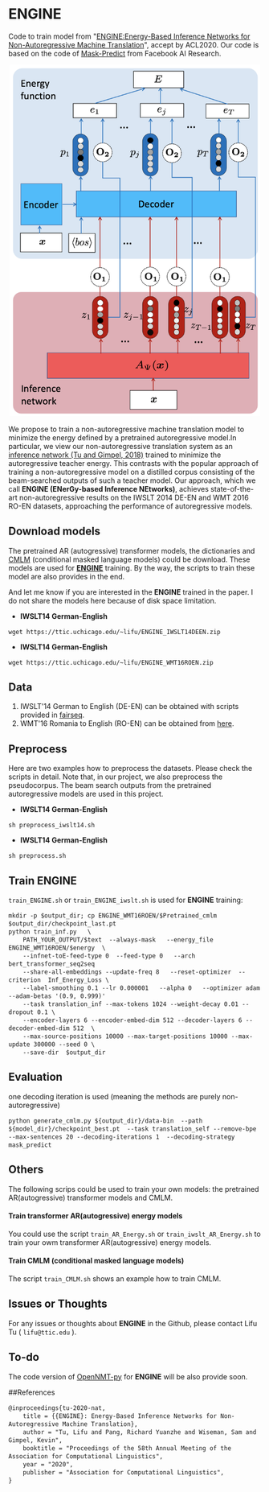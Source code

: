 # ENGINE

Code to train model from "[ENGINE:Energy-Based Inference Networks for Non-Autoregressive Machine Translation](https://ttic.uchicago.edu/~lifu/papers/ENGINE.pdf)", accept by ACL2020. Our code is based on the code of [Mask-Predict](https://github.com/facebookresearch/Mask-Predict) from Facebook AI Research.

<p align="center">
 <img src="images/ENGINE.png" width="500"/>
</p>

We propose to train a non-autoregressive machine translation model to minimize the energy defined by a pretrained autoregressive model.In particular, we view our non-autoregressive translation system as an [inference network (Tu and Gimpel, 2018)](https://arxiv.org/abs/1803.03376) trained to minimize the autoregressive teacher energy. This contrasts with the popular approach of training a non-autoregressive model on a distilled corpus consisting of the beam-searched outputs of such a teacher model. Our approach, which we call **ENGINE (ENerGy-based Inference NEtworks)**, achieves state-of-the-art non-autoregressive results on the IWSLT 2014 DE-EN and WMT 2016 RO-EN datasets, approaching the performance of autoregressive models.

## Download models 

The pretrained AR (autogressive) transformer models, the dictionaries and [CMLM](https://github.com/facebookresearch/Mask-Predict) (conditional masked language models) could be download. These models are used for **[ENGINE](https://ttic.uchicago.edu/~lifu/papers/ENGINE.pdf)** training. By the way, the scripts to train these model are also provides in the end.

And let me know if you are interested in the **ENGINE** trained in the paper. I do not share the models here because of disk space limitation.

* **IWSLT14 German-English**
```
wget https://ttic.uchicago.edu/~lifu/ENGINE_IWSLT14DEEN.zip 
```


* **IWSLT14 German-English**
```
wget https://ttic.uchicago.edu/~lifu/ENGINE_WMT16ROEN.zip
```



## Data
1. IWSLT'14 German to English (DE-EN) can be obtained with scripts provided in [fairseq](https://github.com/pytorch/fairseq/blob/master/examples/translation/prepare-iwslt14.sh).
2. WMT'16 Romania to English (RO-EN) can be obtained from [here](https://github.com/nyu-dl/dl4mt-nonauto#downloading-datasets--pre-trained-models).


## Preprocess
Here are two examples how to preprocess the datasets. Please check the scripts in detail. Note that, in our project, we also preprocess the pseudocorpus. The beam search outputs from the pretrained autoregressive models are used in this project.  

* **IWSLT14 German-English**
```
sh preprocess_iwslt14.sh
```

* **IWSLT14 German-English**
```
sh preprocess.sh
```


## Train ENGINE
`train_ENGINE.sh` or `train_ENGINE_iwslt.sh` is used for **ENGINE** training:

```
mkdir -p $output_dir; cp ENGINE_WMT16ROEN/$Pretrained_cmlm  $output_dir/checkpoint_last.pt
python train_inf.py   \
    PATH_YOUR_OUTPUT/$text  --always-mask   --energy_file  ENGINE_WMT16ROEN/$energy  \ 
    --infnet-toE-feed-type 0  --feed-type 0   --arch bert_transformer_seq2seq  
    --share-all-embeddings --update-freq 8   --reset-optimizer  --criterion  Inf_Energy_Loss \
    --label-smoothing 0.1 --lr 0.000001   --alpha 0   --optimizer adam --adam-betas '(0.9, 0.999)'
    --task translation_inf --max-tokens 1024 --weight-decay 0.01 --dropout 0.1 \
    --encoder-layers 6 --encoder-embed-dim 512 --decoder-layers 6 --decoder-embed-dim 512  \
    --max-source-positions 10000 --max-target-positions 10000 --max-update 300000 --seed 0 \
    --save-dir  $output_dir
```


## Evaluation
one decoding iteration is used (meaning the methods are purely non-autoregressive)
```
python generate_cmlm.py ${output_dir}/data-bin  --path ${model_dir}/checkpoint_best.pt  --task translation_self --remove-bpe --max-sentences 20 --decoding-iterations 1  --decoding-strategy mask_predict
```


## Others

The following scrips could be used to train your own models: the pretrained AR(autogressive) transformer models and CMLM.
#### Train transformer AR(autogressive) energy models
You could use the script `train_AR_Energy.sh` or `train_iwslt_AR_Energy.sh` to train your owm transformer AR(autogressive) energy models.


#### Train CMLM (conditional masked language models)
The script `train_CMLM.sh` shows an example how to train CMLM.



## Issues or Thoughts
For any issues or thoughts about **ENGINE** in the Github, please contact Lifu Tu ( `lifu@ttic.edu` ). 


## To-do 
The code version of [OpenNMT-py](https://github.com/OpenNMT/OpenNMT-py) for **ENGINE** will be also provide soon.


##References
```
@inproceedings{tu-2020-nat,
    title = {{ENGINE}: Energy-Based Inference Networks for Non-Autoregressive Machine Translation},
    author = "Tu, Lifu and Pang, Richard Yuanzhe and Wiseman, Sam and Gimpel, Kevin",
    booktitle = "Proceedings of the 58th Annual Meeting of the Association for Computational Linguistics",
    year = "2020",
    publisher = "Association for Computational Linguistics",
}
```



